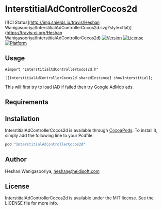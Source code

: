 # InterstitialAdControllerCocos2d

[![CI Status](http://img.shields.io/travis/Heshan Wanigasooriya/InterstitialAdControllerCocos2d.svg?style=flat)](https://travis-ci.org/Heshan Wanigasooriya/InterstitialAdControllerCocos2d)
[![Version](https://img.shields.io/cocoapods/v/InterstitialAdControllerCocos2d.svg?style=flat)](http://cocoapods.org/pods/InterstitialAdControllerCocos2d)
[![License](https://img.shields.io/cocoapods/l/InterstitialAdControllerCocos2d.svg?style=flat)](http://cocoapods.org/pods/InterstitialAdControllerCocos2d)
[![Platform](https://img.shields.io/cocoapods/p/InterstitialAdControllerCocos2d.svg?style=flat)](http://cocoapods.org/pods/InterstitialAdControllerCocos2d)

## Usage

```objc
#import "InterstitialAdControllerCocos2d.h"
```

```objc
[[InterstitialAdControllerCocos2d sharedInstance] showInterstitial];
```

This will first try to load iAD if failed then try Google AdMob ads.

## Requirements

## Installation

InterstitialAdControllerCocos2d is available through [CocoaPods](http://cocoapods.org). To install
it, simply add the following line to your Podfile:

```ruby
pod "InterstitialAdControllerCocos2d"
```

## Author

Heshan Wanigasooriya, heshan@heidisoft.com

## License

InterstitialAdControllerCocos2d is available under the MIT license. See the LICENSE file for more info.
